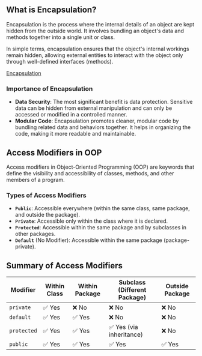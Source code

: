 

## What is Encapsulation?
Encapsulation is the process where the internal details of an object are kept hidden from the outside world. It involves bundling an object's data and methods together into a single unit or class.

In simple terms, encapsulation ensures that the object's internal workings remain hidden, allowing external entities to interact with the object only through well-defined interfaces (methods).

[Encapsulation](_01Encapsulation.java)


### Importance of Encapsulation
- **Data Security**: The most significant benefit is data protection. Sensitive data can be hidden from external manipulation and can only be accessed or modified in a controlled manner.
- **Modular Code**: Encapsulation promotes cleaner, modular code by bundling related data and behaviors together. It helps in organizing the code, making it more readable and maintainable.

## Access Modifiers in OOP
Access modifiers in Object-Oriented Programming (OOP) are keywords that define the visibility and accessibility of classes, methods, and other members of a program.

### Types of Access Modifiers
- **`Public`**: Accessible everywhere (within the same class, same package, and outside the package).
- **`Private`**: Accessible only within the class where it is declared.
- **`Protected`**: Accessible within the same package and by subclasses in other packages.
- **`Default`** (No Modifier): Accessible within the same package (package-private).

## Summary of Access Modifiers

| Modifier   | Within Class | Within Package | Subclass (Different Package) | Outside Package |
|------------|-------------|----------------|------------------------------|----------------|
| `private`  | ✅ Yes      | ❌ No          | ❌ No                        | ❌ No          |
| `default`  | ✅ Yes      | ✅ Yes         | ❌ No                        | ❌ No          |
| `protected`| ✅ Yes      | ✅ Yes         | ✅ Yes (via inheritance)     | ❌ No          |
| `public`   | ✅ Yes      | ✅ Yes         | ✅ Yes                       | ✅ Yes         |
